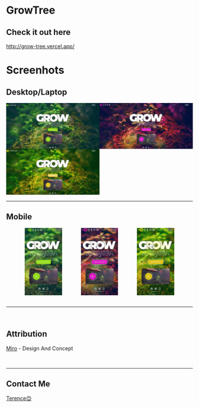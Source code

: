 # GrowTree
## Check it out here
http://grow-tree.vercel.app/
<br>

# Screenhots
## Desktop/Laptop
<div style="display:flex;" >
    <img src = "./screenshots/desktop-green.jpg" width=50%>
     <img src = "./screenshots/desktop-purple.jpg" width=50% >
     
</div> 
 <div  > 
 <img src = "./screenshots/desktop-yellow.jpg" width=50% style="background-color:yellow"> 
 </div>
<hr>

## Mobile
<div style="display:flex; width:100%; justify-content:space-evenly" >
    <img src = "./screenshots/mobile-green.jpg" width=20%>
     <img src = "./screenshots/mobile-purple.jpg" width=20% >
      <img src = "./screenshots/mobile-yellow.jpg" width=20% style="background-color:yellow"> 
</div> 
<br>

<hr>
<br>

## Attribution
[Miro](https://dribbble.com/DrawingArt) - Design And Concept

<br>
<hr>

## Contact Me
<a href="mailto:terenceugoq@gmail.com">
Terence😊</a>
